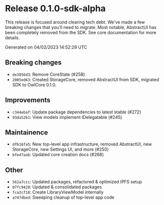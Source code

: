 # Release 0.1.0-sdk-alpha
 This release is focused around clearing tech debt. We've made a few breaking changes that you'll need to migrate. Most notable, AbstractUI has been completely removed from the SDK. See core documentation for more details.

Generated on 04/02/2023 14:52:29 UTC

## Breaking changes
 - `de3856d3`:  Remove CoreState (#258)
 - `2005ed63`: Created StorageCore, removed AbstractUI from SDK, migrated SDK to OwlCore 0.1.0.
## Improvements
 - `c344ebaf`:  Update package dependencies to latest stable (#272)
 - `93da52b1`:  View models implement IDelegatable (#245)
## Maintainence
 - `dfb16fa5`:  New top-level app infrastructure, removed AbstractUI, new StorageCore, new Settings UI, and more (#250)
 - `bfe47aab`:  Updated core creation docs (#268)
## Other
 - `562a7ccc`: Updated packages, refactored & optimized IPFS setup
 - `07fc9420`: Updated & consolidated packages
 - `fca2cf18`: Create LibraryViewModel internally
 - `a747dbed`: Sweeping cleanup of top-level app code
